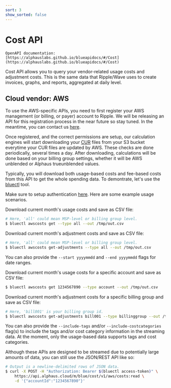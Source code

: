 ```yaml
---
sort: 3
show_sorted: false
---
```


# Cost API

```note
OpenAPI documentation: [https://alphauslabs.github.io/blueapidocs/#/Cost](https://alphauslabs.github.io/blueapidocs/#/Cost)
```

Cost API allows you to query your vendor-related usage costs and adjustment costs. This is the same data that Ripple/Wave uses to create invoices, graphs, and reports, aggregated at daily level.

## Cloud vendor: AWS

To use the AWS-specific APIs, you need to first register your AWS management (or billing, or payer) account to Ripple. We will be releasing an API for this registration process in the near future so stay tuned. In the meantime, you can contact us [here](https://alphaus.cloud/en/inquiry/).

Once registered, and the correct permissions are setup, our calculation engines will start downloading your [CUR](https://aws.amazon.com/aws-cost-management/aws-cost-and-usage-reporting/) files from your S3 bucket everytime your CUR files are updated by AWS. These checks are done periodically, several times a day. After downloading, calculations will be done based on your billing group settings, whether it will be AWS unblended or Alphaus trueunblended values.

Typically, you will download both usage-based costs and fee-based costs from this API to get the whole spending data. To demontrate, let's use the [bluectl](https://github.com/alphauslabs/bluectl) tool.

Make sure to setup authentication [here](https://alphauslabs.github.io/blueapi/authentication/apikey.html). Here are some example usage scenarios.

Download current month's usage costs and save as CSV file:

```sh
# Here, 'all' could mean MSP-level or billing group level.
$ bluectl awscosts get --type all --out /tmp/out.csv
```

Download current month's adjustment costs and save as CSV file:

```sh
# Here, 'all' could mean MSP-level or billing group level.
$ bluectl awscosts get-adjustments --type all --out /tmp/out.csv
```

You can also provide the `--start yyyymmdd` and `--end yyyymmdd` flags for date ranges.

Download current month's usage costs for a specific account and save as CSV file:

```sh
$ bluectl awscosts get 1234567890 --type account --out /tmp/out.csv
```

Download current month's adjustment costs for a specific billing group and save as CSV file:

```sh
# Here, 'bill001' is your billing group id.
$ bluectl awscosts get-adjustments bill001 --type billinggroup --out /tmp/out.csv
```

You can also provide the `--include-tags` and/or `--include-costcategories` flag(s) to include the tags and/or cost category information in the streaming data. At the moment, only the usage-based data supports tags and cost categories.

Although these APIs are designed to be streamed due to potentially large amounts of data, you can still use the JSON/REST API like so:

```sh
# Output is a newline-delimited rows of JSON data.
$ curl -X POST -H "Authorization: Bearer $(bluectl access-token)" \
    https://api.alphaus.cloud/m/blue/cost/v1/aws/costs:read \
    -d '{"accountId":"1234567890"}'
```
